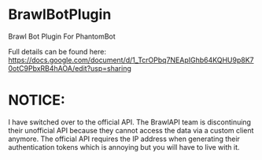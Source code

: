 # BrawlBotPlugin
Brawl Bot Plugin For PhantomBot

Full details can be found here: https://docs.google.com/document/d/1_TcrOPbq7NEApIGhb64KQHU9p8K70otC9PbxRB4hAOA/edit?usp=sharing

# NOTICE: 
I have switched over to the official API. The BrawlAPI team is discontinuing their unofficial API because they cannot access the data via a custom client anymore. The official API requires the IP address when generating their authentication tokens which is annoying but you will have to live with it.
